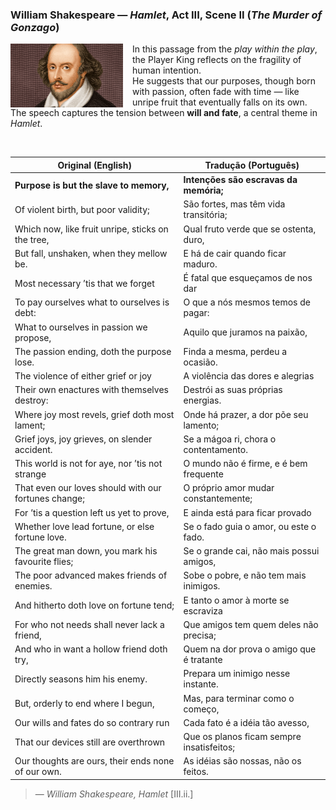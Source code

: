### William Shakespeare — *Hamlet*, Act III, Scene II (*The Murder of Gonzago*)


<div align="left">
  <img src="images/shakespeare.png" alt="Shakespeare illustration" width="180" align="left" style="margin-right:15px;"/>
  <p>
    In this passage from the <em>play within the play</em>, the Player King reflects on the fragility of human intention.<br>
    He suggests that our purposes, though born with passion, often fade with time — like unripe fruit that eventually falls on its own.<br>
    The speech captures the tension between <strong>will and fate</strong>, a central theme in <em>Hamlet</em>.
  </p>
</div>

<br clear="all"/>

| Original (English) | Tradução (Português) |
|--------------------|-----------------------|
| **Purpose is but the slave to memory,** | **Intenções são escravas da memória;** |
| Of violent birth, but poor validity; | São fortes, mas têm vida transitória; |
| Which now, like fruit unripe, sticks on the tree, | Qual fruto verde que se ostenta, duro, |
| But fall, unshaken, when they mellow be. | E há de cair quando ficar maduro. |
| Most necessary ’tis that we forget | É fatal que esqueçamos de nos dar |
| To pay ourselves what to ourselves is debt: | O que a nós mesmos temos de pagar: |
| What to ourselves in passion we propose, | Aquilo que juramos na paixão, |
| The passion ending, doth the purpose lose. | Finda a mesma, perdeu a ocasião. |
| The violence of either grief or joy | A violência das dores e alegrias |
| Their own enactures with themselves destroy: | Destrói as suas próprias energias. |
| Where joy most revels, grief doth most lament; | Onde há prazer, a dor põe seu lamento; |
| Grief joys, joy grieves, on slender accident. | Se a mágoa ri, chora o contentamento. |
| This world is not for aye, nor ’tis not strange | O mundo não é firme, e é bem frequente |
| That even our loves should with our fortunes change; | O próprio amor mudar constantemente; |
| For ’tis a question left us yet to prove, | E ainda está para ficar provado |
| Whether love lead fortune, or else fortune love. | Se o fado guia o amor, ou este o fado. |
| The great man down, you mark his favourite flies; | Se o grande cai, não mais possui amigos, |
| The poor advanced makes friends of enemies. | Sobe o pobre, e não tem mais inimigos. |
| And hitherto doth love on fortune tend; | E tanto o amor à morte se escraviza |
| For who not needs shall never lack a friend, | Que amigos tem quem deles não precisa; |
| And who in want a hollow friend doth try, | Quem na dor prova o amigo que é tratante |
| Directly seasons him his enemy. | Prepara um inimigo nesse instante. |
| But, orderly to end where I begun, | Mas, para terminar como o começo, |
| Our wills and fates do so contrary run | Cada fato é a idéia tão avesso, |
| That our devices still are overthrown | Que os planos ficam sempre insatisfeitos; |
| Our thoughts are ours, their ends none of our own. | As idéias são nossas, não os feitos. |

> — *William Shakespeare, Hamlet* [III.ii.]

